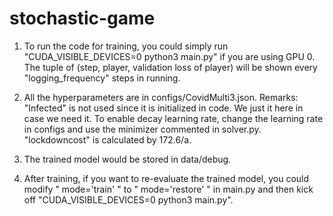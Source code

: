 # stochastic-game
1) To run the code for training, you could simply run "CUDA_VISIBLE_DEVICES=0 python3 main.py"  if you are using GPU 0.  The tuple of (step, player, validation loss of player) will be shown every "logging_frequency" steps in running.

2) All the hyperparameters are in configs/CovidMulti3.json. Remarks:
"Infected" is not used since it is initialized in code. We just it here in case we need it.
To enable decay learning rate, change the learning rate in configs and use the minimizer commented in solver.py.
"lockdowncost" is calculated by 172.6/a.

3) The trained model would be stored in data/debug.

4) After training, if you want to re-evaluate the trained model, you could modify " mode='train' " to " mode='restore' " in main.py and then kick off "CUDA_VISIBLE_DEVICES=0 python3 main.py".
